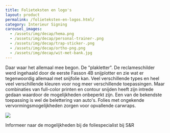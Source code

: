 ```yaml
---
title: Folieteksten en logo's
layout: product
permalink: /folieteksten-en-logos.html/
category: Interieur Signing
carousel_images:
  - /assets/img/decap/hema.png
  - /assets/img/decap/personal-trainer-.png
  - /assets/img/decap/trap-sticker-.png
  - /assets/img/decap/ortho-png.png
  - /assets/img/decap/wit-met-bank.jpg
---
```

Daar waar het allemaal mee begon. De "plakletter". De reclameschilder werd ingehaald door de eerste Fasson 4B snijplotter en zie wat er tegenwoordig allemaal met snijfolie kan. Veel verschillende types en heel veel verschillende kleuren voor nog meer verschillende toepassingen. Maar combinaties van full-color printen en contour snijden heeft zijn intrede gedaan waardoor de mogelijkheden onbeperkt zijn. Een van de bekendste toepassing is wel de belettering van auto's. Folies met ongekende vervormingsmogelijkheden zorgen voor opvallende carwraps. 

![](/assets/img/decap/rollen.jpg)

Informeer naar de mogelijkheden bij de foliespecialist bij S&R
